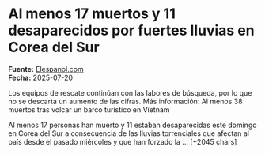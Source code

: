 # Al menos 17 muertos y 11 desaparecidos por fuertes lluvias en Corea del Sur

**Fuente:** [Elespanol.com](https://www.elespanol.com/mundo/20250720/muertos-desaparecidos-fuertes-lluvias-corea-sur/1003743855656_0.html)  
**Fecha:** 2025-07-20

Los equipos de rescate continúan con las labores de búsqueda, por lo que no se descarta un aumento de las cifras.
Más información: Al menos 38 muertos tras volcar un barco turístico en Vietnam

Al menos 17 personas han muerto y 11 estaban desaparecidas este domingo en Corea del Sur a consecuencia de las lluvias torrenciales que afectan al país desde el pasado miércoles y que han forzado la … [+2045 chars]
